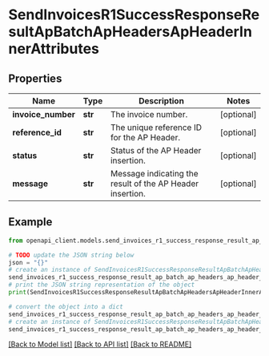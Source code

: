 # SendInvoicesR1SuccessResponseResultApBatchApHeadersApHeaderInnerAttributes


## Properties

Name | Type | Description | Notes
------------ | ------------- | ------------- | -------------
**invoice_number** | **str** | The invoice number. | [optional] 
**reference_id** | **str** | The unique reference ID for the AP Header. | [optional] 
**status** | **str** | Status of the AP Header insertion. | [optional] 
**message** | **str** | Message indicating the result of the AP Header insertion. | [optional] 

## Example

```python
from openapi_client.models.send_invoices_r1_success_response_result_ap_batch_ap_headers_ap_header_inner_attributes import SendInvoicesR1SuccessResponseResultApBatchApHeadersApHeaderInnerAttributes

# TODO update the JSON string below
json = "{}"
# create an instance of SendInvoicesR1SuccessResponseResultApBatchApHeadersApHeaderInnerAttributes from a JSON string
send_invoices_r1_success_response_result_ap_batch_ap_headers_ap_header_inner_attributes_instance = SendInvoicesR1SuccessResponseResultApBatchApHeadersApHeaderInnerAttributes.from_json(json)
# print the JSON string representation of the object
print(SendInvoicesR1SuccessResponseResultApBatchApHeadersApHeaderInnerAttributes.to_json())

# convert the object into a dict
send_invoices_r1_success_response_result_ap_batch_ap_headers_ap_header_inner_attributes_dict = send_invoices_r1_success_response_result_ap_batch_ap_headers_ap_header_inner_attributes_instance.to_dict()
# create an instance of SendInvoicesR1SuccessResponseResultApBatchApHeadersApHeaderInnerAttributes from a dict
send_invoices_r1_success_response_result_ap_batch_ap_headers_ap_header_inner_attributes_from_dict = SendInvoicesR1SuccessResponseResultApBatchApHeadersApHeaderInnerAttributes.from_dict(send_invoices_r1_success_response_result_ap_batch_ap_headers_ap_header_inner_attributes_dict)
```
[[Back to Model list]](../README.md#documentation-for-models) [[Back to API list]](../README.md#documentation-for-api-endpoints) [[Back to README]](../README.md)


